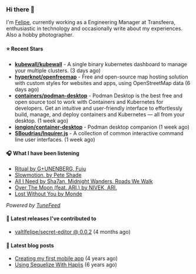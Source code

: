 ### Hi there 👋

I'm [Felipe](https://felipevm.com), currently working as a Engineering Manager at Transfeera, enthusiastic in technology and occasionally write about my experiences. Also a hobby photographer.

#### ⭐ Recent Stars
- **[kubewall/kubewall](https://github.com/kubewall/kubewall)** - A single binary kubernetes dashboard to manage your multiple clusters. (3 days ago)
- **[hyperknot/openfreemap](https://github.com/hyperknot/openfreemap)** - Free and open-source map hosting solution with custom styles for websites and apps, using OpenStreetMap data (6 days ago)
- **[containers/podman-desktop](https://github.com/containers/podman-desktop)** - Podman Desktop is the best free and open source tool to work with Containers and Kubernetes for developers. Get an intuitive and user-friendly interface to effortlessly build, manage, and deploy containers and Kubernetes — all from your desktop. (1 week ago)
- **[iongion/container-desktop](https://github.com/iongion/container-desktop)** - Podman desktop companion (1 week ago)
- **[SBoudrias/Inquirer.js](https://github.com/SBoudrias/Inquirer.js)** - A collection of common interactive command line user interfaces. (1 week ago)

#### 🎧 What I have been listening
- [Ritual by G&#43;UNENBERG, Fuju](https://open.spotify.com/track/3uSbGpRNLdFObzzXDqmlBM)
- [Slowmotion. by Pete Shade](https://open.spotify.com/track/0C1UdMRGYNQUMke7aXzrTL)
- [All I Need by Sha7an, Midnight Wanders, Roads We Walk](https://open.spotify.com/track/2EVHHLs1tUayuVPeXjpACI)
- [Over The Moon (feat. ARI.) by NIVEK, ARI.](https://open.spotify.com/track/7wL01RC9lYtRR593d6KdOZ)
- [Lost Without You by Monde](https://open.spotify.com/track/5YbprbM5zydjaABZt4Il2U)

_Powered by [TuneFeed](https://tunefeed.app?ref=valtlfelipe-gh-profile)_ 

#### 🚀 Latest releases I've contributed to


- [valtlfelipe/secret-editor @ 0.0.2](https://github.com/valtlfelipe/secret-editor/releases/tag/0.0.2) (4 months ago)

#### 📄 Latest blog posts
- [Creating my first mobile app](https://felipevm.com/posts/creating-my-first-mobile-app/) (4 years ago)
- [Using Sequelize With Hapijs](https://felipevm.com/posts/using-sequelize-with-hapijs/) (6 years ago)
